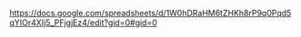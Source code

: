 https://docs.google.com/spreadsheets/d/1W0hDRaHM6tZHKh8rP9q0Pqd5qYIOr4XIj5_PFjgjEz4/edit?gid=0#gid=0